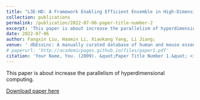 ```yaml
---
title: "L3E-HD: A Framework Enabling Efficient Ensemble in High-Dimensional Space for Language Tasks"
collection: publications
permalink: /publication/2022-07-06-paper-title-number-2
excerpt: 'This paper is about increase the parallelism of hyperdimensional computing.'
date: 2022-07-06
author: Fangxin Liu, Haomin Li, Xiaokang Yang, Li Jiang;
venue: ' dbEssLnc: A manually curated database of human and mouse essential lncRNA genes, Computational and Structural Biotechnology Journal, 2022, (SCI)'
# paperurl: 'http://academicpages.github.io/files/paper1.pdf'
citation: 'Your Name, You. (2009). &quot;Paper Title Number 1.&quot; <i>Journal 1</i>. 1(1).'
---
```

This paper is about increase the parallelism of hyperdimensional computing.

[Download paper here](https://web.archive.org/web/20220711214640id_/https://dl.acm.org/doi/pdf/10.1145/3477495.3531761)
